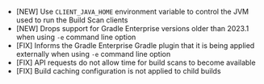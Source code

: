 - [NEW] Use `CLIENT_JAVA_HOME`	 environment variable to control the JVM used to run the Build Scan clients
- [NEW] Drops support for Gradle Enterprise versions older than 2023.1 when using `-e` command line option
- [FIX] Informs the Gradle Enterprise Gradle plugin that it is being applied externally when using `-e` command line option
- [FIX] API requests do not allow time for build scans to become available
- [FIX] Build caching configuration is not applied to child builds